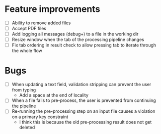 # Feature improvements
- [ ] Ability to remove added files
- [ ] Accept PDF files
- [ ] Add logging all messages (debug+) to a file in the working dir
- [ ] Resize window when the tab of the processing pipeline changes
- [ ] Fix tab ordering in result check to allow pressing tab to iterate through the whole flow

# Bugs
- [ ] When updating a text field, validation stripping can prevent the user from typing
  - Add a space at the end of locality
- [ ] When a file fails to pre-process, the user is prevented from continuing the pipeline
- [ ] Re-running the pre-processing step on an input file causes a violation on a primary key constraint
  - I think this is because the old pre-processing result does not get deleted
